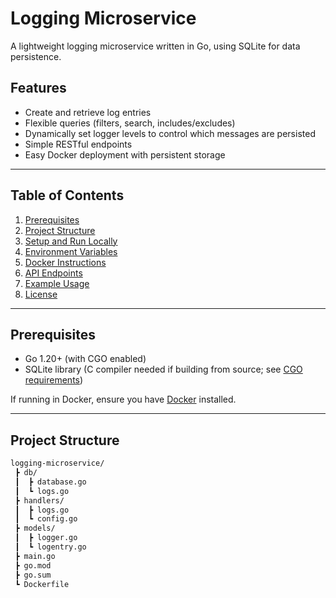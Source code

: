 # Logging Microservice

A lightweight logging microservice written in Go, using SQLite for data persistence.

## Features

- Create and retrieve log entries  
- Flexible queries (filters, search, includes/excludes)  
- Dynamically set logger levels to control which messages are persisted  
- Simple RESTful endpoints  
- Easy Docker deployment with persistent storage  

---

## Table of Contents

1. [Prerequisites](#prerequisites)  
2. [Project Structure](#project-structure)  
3. [Setup and Run Locally](#setup-and-run-locally)  
4. [Environment Variables](#environment-variables)  
5. [Docker Instructions](#docker-instructions)  
6. [API Endpoints](#api-endpoints)  
7. [Example Usage](#example-usage)  
8. [License](#license)

---

## Prerequisites

- Go 1.20+ (with CGO enabled)  
- SQLite library (C compiler needed if building from source; see [CGO requirements](https://github.com/mattn/go-sqlite3/blob/master/README.md))  

If running in Docker, ensure you have [Docker](https://docs.docker.com/get-docker/) installed.

---

## Project Structure

```bash
logging-microservice/
 ┣ db/
 ┃  ┣ database.go
 ┃  ┗ logs.go
 ┣ handlers/
 ┃  ┣ logs.go
 ┃  ┗ config.go
 ┣ models/
 ┃  ┣ logger.go
 ┃  ┗ logentry.go
 ┣ main.go
 ┣ go.mod
 ┣ go.sum
 ┗ Dockerfile
